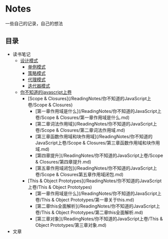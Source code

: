 # Notes
一些自己的记录，自己的想法
## 目录
* 读书笔记
  * [设计模式](/ReadingNotes/设计模式)
    * [单例模式](/ReadingNotes/设计模式/单例模式.md)
    * [策略模式](/ReadingNotes/设计模式/策略模式.md) 
    * [代理模式](/ReadingNotes/设计模式/代理模式.md)
    * [迭代器模式](ReadingNotes/设计模式/迭代器模式.md)
  * [你不知道的javascript上卷](/ReadingNotes/你不知道的JavaScript上卷)
    * [Scope & Closures](/ReadingNotes/你不知道的JavaScript上卷/Scope & Closures)
      * [第一章作用域是什么](/ReadingNotes/你不知道的JavaScript上卷/Scope & Closures/第一章作用域是什么.md)
      * [第二章词法作用域](/ReadingNotes/你不知道的JavaScript上卷/Scope & Closures/第二章词法作用域.md)
      * [第三章函数作用域和块作用域](/ReadingNotes/你不知道的JavaScript上卷/Scope & Closures/第三章函数作用域和块作用域.md)
      * [第四章提升](/ReadingNotes/你不知道的JavaScript上卷/Scope & Closures/第四章提升.md)
      * [第五章作用域闭包](/ReadingNotes/你不知道的JavaScript上卷/Scope & Closures第五章作用域闭包.md)
    * [This & Object Prototypes](/ReadingNotes/你不知道的JavaScript上卷/This & Object Prototypes)
      * [第一章作用域是什么](/ReadingNotes/你不知道的JavaScript上卷/This & Object Prototypes/第一章关于this.md)
      * [第二章this全面解析](/ReadingNotes/你不知道的JavaScript上卷/This & Object Prototypes/第二章this全面解析.md)
      * [第三章对象](/ReadingNotes/你不知道的JavaScript上卷/This & Object Prototypes/第三章对象.md)
* 文章